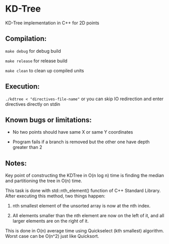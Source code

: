 # KD-Tree

KD-Tree implementation in C++ for 2D points

## Compilation:

`make debug` for debug build

`make release` for release build

`make clean` to clean up compiled units

## Execution:

`./kdtree < "directives-file-name"` or you can skip IO redirection and enter directives directly on stdin

## Known bugs or limitations:

- No two points should have same X or same Y coordinates

- Program fails if a branch is removed but the other one have depth greater than 2

## Notes:

Key point of constructing the KDTree in O(n log n) time is finding the median and partitioning the tree in O(n) time.

This task is done with std::nth_element() function of C++ Standard Library. After executing this method, two things happen:

1. nth smallest element of the unsorted array is now at the nth index.

2. All elements smaller than the nth element are now on the left of it, and all larger elements are on the right of it.

This is done in O(n) average time using Quickselect (kth smallest) algorithm. Worst case can be O(n^2) just like Quicksort.
